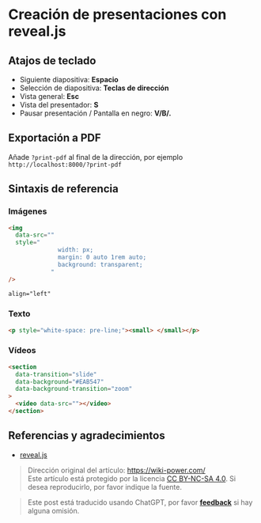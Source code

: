 # Creación de presentaciones con reveal.js

## Atajos de teclado

- Siguiente diapositiva: **Espacio**
- Selección de diapositiva: **Teclas de dirección**
- Vista general: **Esc**
- Vista del presentador: **S**
- Pausar presentación / Pantalla en negro: **V/B/.**

## Exportación a PDF

Añade `?print-pdf` al final de la dirección, por ejemplo `http://localhost:8000/?print-pdf`

## Sintaxis de referencia

### Imágenes

```html
<img
  data-src=""
  style="
              width: px;
              margin: 0 auto 1rem auto;
              background: transparent;
            "
/>
```

```html
align="left"
```

### Texto

```html
<p style="white-space: pre-line;"><small> </small></p>
```

### Vídeos

```html
<section
  data-transition="slide"
  data-background="#EAB547"
  data-background-transition="zoom"
>
  <video data-src=""></video>
</section>
```

## Referencias y agradecimientos

- [reveal.js](https://revealjs.com/)

> Dirección original del artículo: <https://wiki-power.com/>  
> Este artículo está protegido por la licencia [CC BY-NC-SA 4.0](https://creativecommons.org/licenses/by/4.0/deed.zh). Si desea reproducirlo, por favor indique la fuente.

> Este post está traducido usando ChatGPT, por favor [**feedback**](https://github.com/linyuxuanlin/Wiki_MkDocs/issues/new) si hay alguna omisión.